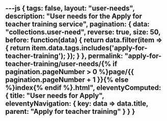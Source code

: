 ---js
{
  tags: false,
  layout: "user-needs",
  description: "User needs for the Apply for teacher training service",
  pagination: {
    data: "collections.user-need",
    reverse: true,
    size: 50,
    before: function(data) {
      return data.filter(item => {
        return item.data.tags.includes('apply-for-teacher-training');
      });
    }
  },
  permalink: "apply-for-teacher-training/user-needs/{% if pagination.pageNumber > 0 %}page/{{ pagination.pageNumber + 1 }}{% else %}index{% endif %}.html",
  eleventyComputed: {
    title: "User needs for Apply",
    eleventyNavigation: {
      key: data => data.title,
      parent: "Apply for teacher training"
    }
  }
}
---
